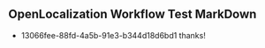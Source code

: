 ## OpenLocalization Workflow Test MarkDown
* 13066fee-88fd-4a5b-91e3-b344d18d6bd1 thanks!

<!--HONumber=Jul16_HO3-->


